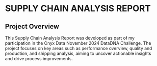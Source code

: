 # SUPPLY CHAIN ANALYSIS REPORT

## Project Overview
This Supply Chain Analysis Report was developed as part of my participation in the Onyx Data November 2024 DataDNA Challenge. The project focuses on key areas such as performance overview, quality and production, and shipping analysis, aiming to uncover actionable insights and drive process improvements.
